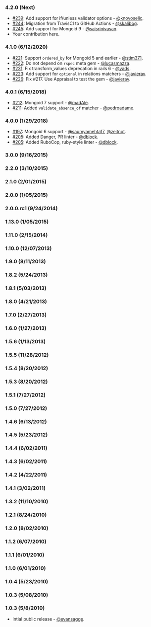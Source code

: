 ### 4.2.0 (Next)

* [#239](https://github.com/mongoid/mongoid-rspec/pull/239): Add support for if/unless validator options - [@knovoselic](https://github.com/knovoselic).
* [#244](https://github.com/mongoid/mongoid-rspec/pull/244): Migration from TravisCI to GitHub Actions - [@skalibog](https://github.com/skalibog).
* [#245](https://github.com/mongoid/mongoid-rspec/pull/245): Add support for Mongoid 9 - [@saisrinivasan](https://github.com/SairamSrinivasan).
* Your contribution here.

### 4.1.0 (6/12/2020)

* [#221](https://github.com/mongoid/mongoid-rspec/pull/221): Support `ordered_by` for Mongoid 5 and earlier - [@stim371](https://github.com/stim371).
* [#222](https://github.com/mongoid/mongoid-rspec/pull/222): Do not depend on `rspec` meta gem - [@lucasmazza](https://github.com/lucasmazza).
* [#231](https://github.com/mongoid/mongoid-rspec/pull/231): Fix transform_values deprecation in rails 6 - [@yads](https://github.com/yads).
* [#223](https://github.com/mongoid/mongoid-rspec/pull/223): Add support for `optional` in relations matchers - [@javierav](https://github.com/javierav).
* [#226](https://github.com/mongoid/mongoid-rspec/pull/226): Fix #217. Use Appraisal to test the gem - [@javierav](https://github.com/javierav).

### 4.0.1 (6/15/2018)

* [#212](https://github.com/mongoid/mongoid-rspec/pull/212): Mongoid 7 support - [@madAle](https://github.com/madAle).
* [#211](https://github.com/mongoid/mongoid-rspec/pull/211): Added `validate_absence_of` matcher - [@pedroadame](https://github.com/pedroadame).

### 4.0.0 (1/29/2018)

* [#197](https://github.com/mongoid/mongoid-rspec/pull/197): Mongoid 6 support - [@saumyamehta17](https://github.com/saumyamehta17), [@zeitnot](https://github.com/zeitnot).
* [#205](https://github.com/mongoid/mongoid-rspec/pull/205): Added Danger, PR linter - [@dblock](https://github.com/dblock).
* [#205](https://github.com/mongoid/mongoid-rspec/pull/205): Added RuboCop, ruby-style linter - [@dblock](https://github.com/dblock).

### 3.0.0 (9/16/2015)

### 2.2.0 (3/10/2015)

### 2.1.0 (2/01/2015)

### 2.0.0 (1/05/2015)

### 2.0.0.rc1 (9/24/2014)

### 1.13.0 (1/05/2015)

### 1.11.0 (2/15/2014)

### 1.10.0 (12/07/2013)

### 1.9.0 (8/11/2013)

### 1.8.2 (5/24/2013)

### 1.8.1 (5/03/2013)

### 1.8.0 (4/21/2013)

### 1.7.0 (2/27/2013)

### 1.6.0 (1/27/2013)

### 1.5.6 (1/13/2013)

### 1.5.5 (11/28/2012)

### 1.5.4 (8/20/2012)

### 1.5.3 (8/20/2012)

### 1.5.1 (7/27/2012)

### 1.5.0 (7/27/2012)

### 1.4.6 (6/13/2012)

### 1.4.5 (5/23/2012)

### 1.4.4 (6/02/2011)

### 1.4.3 (6/02/2011)

### 1.4.2 (4/22/2011)

### 1.4.1 (3/02/2011)

### 1.3.2 (11/10/2010)

### 1.2.1 (8/24/2010)

### 1.2.0 (8/02/2010)

### 1.1.2 (6/07/2010)

### 1.1.1 (6/01/2010)

### 1.1.0 (6/01/2010)

### 1.0.4 (5/23/2010)

### 1.0.3 (5/08/2010)

### 1.0.3 (5/8/2010)

* Intial public release - [@evansagge](https://github.com/evansagge).
